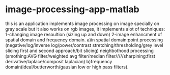 # image-processing-app-matlab
this is an application implements image processing on image specially on gray scale but it also works on rgb images,
it implements alot of techniques:
1-changing image resoultion (sizing up and down)
2-image enhancment of spatial domain and frequency domain.
a)in spatial domain:point processing (negative/log/inverse log/power/contrast stretching/thresholding/grey level slicing first and second approach/bit slicing)
neighbothood processing (smothing:AVG filter/weighted avg filter/median filter/////sharpining:first derivative/laplace/composit laplacian)
b)frequency domain(ideal/butterworth/gausian low or high pass filters).
